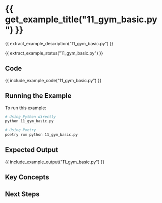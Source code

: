 # {{ get_example_title("11_gym_basic.py") }}

{{ extract_example_description("11_gym_basic.py") }}

{{ extract_example_status("11_gym_basic.py") }}

## Code

{{ include_example_code("11_gym_basic.py") }}

## Running the Example

To run this example:

```bash
# Using Python directly
python 11_gym_basic.py

# Using Poetry
poetry run python 11_gym_basic.py
```

## Expected Output

{{ include_example_output("11_gym_basic.py") }}

## Key Concepts

<!-- This section should be manually filled in with key concepts demonstrated by the example -->

## Next Steps

<!-- This section should be manually filled in with links to related examples or documentation --> 
